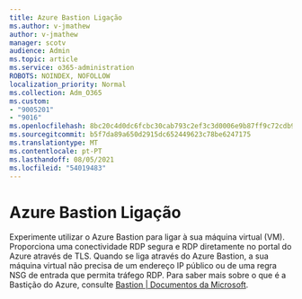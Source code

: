 ```yaml
---
title: Azure Bastion Ligação
ms.author: v-jmathew
author: v-jmathew
manager: scotv
audience: Admin
ms.topic: article
ms.service: o365-administration
ROBOTS: NOINDEX, NOFOLLOW
localization_priority: Normal
ms.collection: Adm_O365
ms.custom:
- "9005201"
- "9016"
ms.openlocfilehash: 8bc20c4d0dc6fcbc30cab793c2ef3c3d0006e9b87ff9c72cdb9ad27a5f2080ef
ms.sourcegitcommit: b5f7da89a650d2915dc652449623c78be6247175
ms.translationtype: MT
ms.contentlocale: pt-PT
ms.lasthandoff: 08/05/2021
ms.locfileid: "54019483"
---
```

# <a name="azure-bastion-connect"></a>Azure Bastion Ligação

Experimente utilizar o Azure Bastion para ligar à sua máquina virtual (VM). Proporciona uma conectividade RDP segura e RDP diretamente no portal do Azure através de TLS. Quando se liga através do Azure Bastion, a sua máquina virtual não precisa de um endereço IP público ou de uma regra NSG de entrada que permita tráfego RDP. Para saber mais sobre o que é a Bastição do Azure, consulte [Bastion | Documentos da Microsoft](https://docs.microsoft.com/azure/bastion/bastion-overview).
